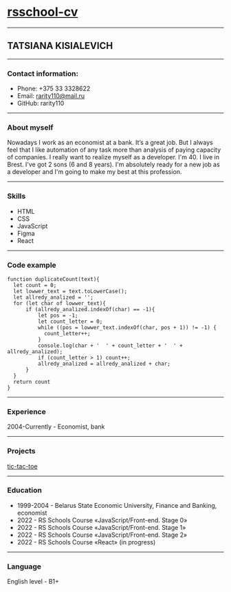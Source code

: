 # [rsschool-cv](https://github.com/Rarity110/rsschool-cv.git)
***
## TATSIANA KISIALEVICH
***
### Contact information:
* Phone: +375 33 3328622
* Email: rarity110@mail.ru
* GitHub: rarity110

***

### About myself
Nowadays I work as an economist at a bank. It’s a great job. But I always feel that I like automation of any task more than analysis of paying capacity of companies. I really want to realize myself as a developer.
I'm 40. I live in Brest. I've got 2 sons (6 and 8 years). 
I'm absolutely ready for a new job as a developer and I'm going to make my best at this profession.

***

### Skills
* HTML
* CSS
* JavaScript
* Figma
* React

***

### Code example
```
function duplicateCount(text){
  let count = 0;  
  let lowwer_text = text.toLowerCase();
  let allredy_analized = '';
  for (let char of lowwer_text){
      if (allredy_analized.indexOf(char) == -1){
          let pos = -1;
          let count_letter = 0;
          while ((pos = lowwer_text.indexOf(char, pos + 1)) != -1) {
            count_letter++;
          }
          console.log(char + '  ' + count_letter + '  ' + allredy_analized);
          if (count_letter > 1) count++;
          allredy_analized = allredy_analized + char;
      }
  }
  return count 
}
```

***

### Experience
2004-Currently - Economist, bank

***
### Projects
[tic-tac-toe](https://rolling-scopes-school.github.io/rarity110-JSFEPRESCHOOL/tic-tac/) 

***

### Education
* 1999-2004 - Вelarus State Economic University, Finance and  Banking, economist
* 2022 - RS Schools Course «JavaScript/Front-end. Stage 0»
* 2022 - RS Schools Course «JavaScript/Front-end. Stage 1»
* 2022 - RS Schools Course «JavaScript/Front-end. Stage 2»
* 2022 - RS Schools Course «React» (in progress)

***

### Language
English level - B1+
